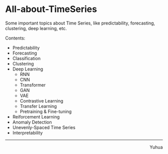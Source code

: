 # All-about-TimeSeries
Some important topics about Time Series, like predictability, forecasting, clustering, deep learning, etc.

Contents:
- Predictability
- Forecasting
- Classification
- Clustering
- Deep Learning
    - RNN
    - CNN
    - Transformer
    - GAN
    - VAE
    - Contrastive Learning
    - Transfer Learning
    - Pretraining & Fine-tuning
- Reiforcement Learning
- Anomaly Detection
- Unevenly-Spaced Time Series
- Interpretability
-----------------------------------------
<p align="right">Yuhua</p>